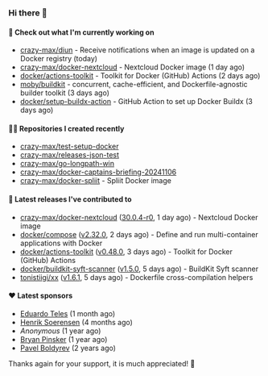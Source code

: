### Hi there 👋

#### 👷 Check out what I'm currently working on

- [crazy-max/diun](https://github.com/crazy-max/diun) - Receive notifications when an image is updated on a Docker registry (today)
- [crazy-max/docker-nextcloud](https://github.com/crazy-max/docker-nextcloud) - Nextcloud Docker image (1 day ago)
- [docker/actions-toolkit](https://github.com/docker/actions-toolkit) - Toolkit for Docker (GitHub) Actions (2 days ago)
- [moby/buildkit](https://github.com/moby/buildkit) - concurrent, cache-efficient, and Dockerfile-agnostic builder toolkit (3 days ago)
- [docker/setup-buildx-action](https://github.com/docker/setup-buildx-action) - GitHub Action to set up Docker Buildx (3 days ago)

#### 👨‍💻 Repositories I created recently

- [crazy-max/test-setup-docker](https://github.com/crazy-max/test-setup-docker)
- [crazy-max/releases-json-test](https://github.com/crazy-max/releases-json-test)
- [crazy-max/go-longpath-win](https://github.com/crazy-max/go-longpath-win)
- [crazy-max/docker-captains-briefing-20241106](https://github.com/crazy-max/docker-captains-briefing-20241106)
- [crazy-max/docker-spliit](https://github.com/crazy-max/docker-spliit) - Spliit Docker image

#### 🚀 Latest releases I've contributed to

- [crazy-max/docker-nextcloud](https://github.com/crazy-max/docker-nextcloud) ([30.0.4-r0](https://github.com/crazy-max/docker-nextcloud/releases/tag/30.0.4-r0), 1 day ago) - Nextcloud Docker image
- [docker/compose](https://github.com/docker/compose) ([v2.32.0](https://github.com/docker/compose/releases/tag/v2.32.0), 2 days ago) - Define and run multi-container applications with Docker
- [docker/actions-toolkit](https://github.com/docker/actions-toolkit) ([v0.48.0](https://github.com/docker/actions-toolkit/releases/tag/v0.48.0), 3 days ago) - Toolkit for Docker (GitHub) Actions
- [docker/buildkit-syft-scanner](https://github.com/docker/buildkit-syft-scanner) ([v1.5.0](https://github.com/docker/buildkit-syft-scanner/releases/tag/v1.5.0), 5 days ago) - BuildKit Syft scanner
- [tonistiigi/xx](https://github.com/tonistiigi/xx) ([v1.6.1](https://github.com/tonistiigi/xx/releases/tag/v1.6.1), 5 days ago) - Dockerfile cross-compilation helpers

#### ❤️ Latest sponsors
- [Eduardo Teles](https://github.com/eduardoteles17) (1 month ago)
- [Henrik Soerensen](https://github.com/hsoerensen) (4 months ago)
- _Anonymous_ (1 year ago)
- [Bryan Pinsker](https://github.com/BryanPinsker) (1 year ago)
- [Pavel Boldyrev](https://github.com/bpg) (2 years ago)

Thanks again for your support, it is much appreciated! 🙏
